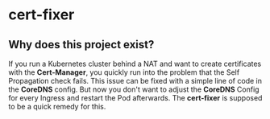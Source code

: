 # cert-fixer

## Why does this project exist?
If you run a Kubernetes cluster behind a NAT and want to create certificates with the **Cert-Manager**, you quickly run into the problem that the Self Propagation check fails. This issue can be fixed with a simple line of code in the **CoreDNS** config. But now you don't want to adjust the **CoreDNS** Config for every Ingress and restart the Pod afterwards. The **cert-fixer** is supposed to be a quick remedy for this.